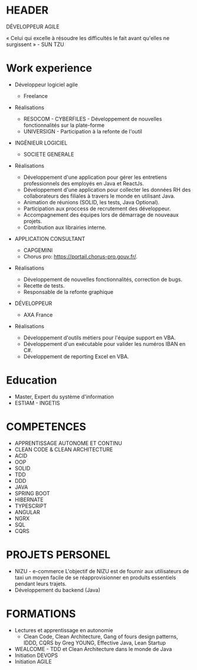 # HEADER

DÉVELOPPEUR AGILE

« Celui qui excelle à résoudre les difficultés le fait avant qu'elles ne surgissent » - SUN TZU

# Work experience

- Développeur logiciel agile
    - Freelance
- Réalisations
    - RESOCOM - CYBERFILES - Développement de nouvelles fonctionnalités sur la plate-forme 
    - UNIVERSIGN - Participation à la refonte de l'outil

- INGÉNIEUR LOGICIEL
    - SOCIETE GENERALE
- Réalisations
    - Développement d'une application pour gérer les entretiens professionnels des employés en Java et ReactJs.
    - Développement d'une application pour collecter les données RH des collaborateurs des filiales à travers le monde
      en utilisant Java.
    - Animation de réunions (SOLID, les tests, Java Optional).
    - Participation aux proccess de recrutement des développeur.
    - Accompagnement des équipes lors de démarrage de nouveaux projets.
    - Contribution aux librairies interne.

- APPLICATION CONSULTANT
    - CAPGEMINI
    - Chorus pro: https://portail.chorus-pro.gouv.fr/.
- Réalisations
    - Développement de nouvelles fonctionnalités, correction de bugs.
    - Recette de tests.
    - Responsable de la refonte graphique

- DÉVELOPPEUR
    - AXA France
- Réalisations
    - Développement d'outils métiers pour l'équipe support en VBA.
    - Développement d'un exécutable pour valider les numéros IBAN en C#.
    - Développement de reporting Excel en VBA.

# Education

- Master, Expert du système d'information
- ESTIAM - INGETIS

# COMPETENCES

- APPRENTISSAGE AUTONOME ET CONTINU
- CLEAN CODE & CLEAN ARCHITECTURE
- ACID
- OOP
- SOLID
- TDD
- DDD
- JAVA
- SPRING BOOT
- HIBERNATE
- TYPESCRIPT
- ANGULAR
- NGRX
- SQL
- CQRS

# PROJETS PERSONEL

- NIZU - e-commerce
  L'objectif de NIZU est de fournir aux utilisateurs de taxi un moyen facile de se réapprovisionner en produits essentiels pendant leurs trajets.
- Développement du backend (Java)

# FORMATIONS

- Lectures et apprentissage en autonomie
    - Clean Code, Clean Architecture, Gang of fours design patterns, IDDD, CQRS by Greg YOUNG, Effective Java, Lean
      Startup
- WEALCOME - TDD et Clean Architecture dans le monde de Java
- Initiation DEVOPS
- Initiation AGILE
